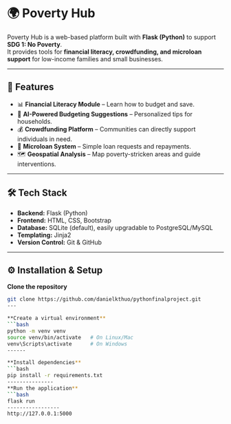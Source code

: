 # 🌍 Poverty Hub

Poverty Hub is a web-based platform built with **Flask (Python)** to support **SDG 1: No Poverty**.  
It provides tools for **financial literacy, crowdfunding, and microloan support** for low-income families and small businesses.

---

## 🚀 Features
- 📊 **Financial Literacy Module** – Learn how to budget and save.
- 🤖 **AI-Powered Budgeting Suggestions** – Personalized tips for households.
- 💰 **Crowdfunding Platform** – Communities can directly support individuals in need.
- 🏦 **Microloan System** – Simple loan requests and repayments.
- 🗺 **Geospatial Analysis** – Map poverty-stricken areas and guide interventions.

---

## 🛠 Tech Stack
- **Backend:** Flask (Python)
- **Frontend:** HTML, CSS, Bootstrap
- **Database:** SQLite (default), easily upgradable to PostgreSQL/MySQL
- **Templating:** Jinja2
- **Version Control:** Git & GitHub

---


## ⚙️ Installation & Setup
**Clone the repository**
   ```bash
   git clone https://github.com/danielkthuo/pythonfinalproject.git
  ---

**Create a virtual environment**
 ```bash
python -m venv venv
source venv/bin/activate   # On Linux/Mac
venv\Scripts\activate      # On Windows
------

**Install dependencies**
 ```bash
pip install -r requirements.txt
---------------
**Run the application**
 ```bash
flask run
-----------------
http://127.0.0.1:5000


